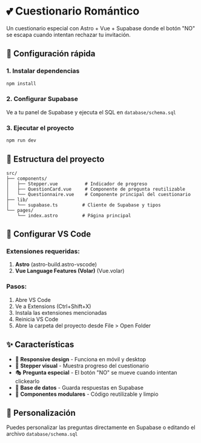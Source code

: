 # 💕 Cuestionario Romántico

Un cuestionario especial con Astro + Vue + Supabase donde el botón "NO" se escapa cuando intentan rechazar tu invitación.

## 🚀 Configuración rápida

### 1. Instalar dependencias
```bash
npm install
```

### 2. Configurar Supabase
Ve a tu panel de Supabase y ejecuta el SQL en `database/schema.sql`

### 3. Ejecutar el proyecto
```bash
npm run dev
```

## 📁 Estructura del proyecto
```
src/
├── components/
│   ├── Stepper.vue          # Indicador de progreso
│   ├── QuestionCard.vue     # Componente de pregunta reutilizable
│   └── Questionnaire.vue    # Componente principal del cuestionario
├── lib/
│   └── supabase.ts         # Cliente de Supabase y tipos
└── pages/
    └── index.astro         # Página principal
```

## 🔧 Configurar VS Code

### Extensiones requeridas:
1. **Astro** (astro-build.astro-vscode)
2. **Vue Language Features (Volar)** (Vue.volar)

### Pasos:
1. Abre VS Code
2. Ve a Extensions (Ctrl+Shift+X)
3. Instala las extensiones mencionadas
4. Reinicia VS Code
5. Abre la carpeta del proyecto desde File > Open Folder

## ✨ Características

- 📱 **Responsive design** - Funciona en móvil y desktop
- 🎯 **Stepper visual** - Muestra progreso del cuestionario
- 🎭 **Pregunta especial** - El botón "NO" se mueve cuando intentan clickearlo
- 💾 **Base de datos** - Guarda respuestas en Supabase
- 🔄 **Componentes modulares** - Código reutilizable y limpio

## 🎨 Personalización

Puedes personalizar las preguntas directamente en Supabase o editando el archivo `database/schema.sql`